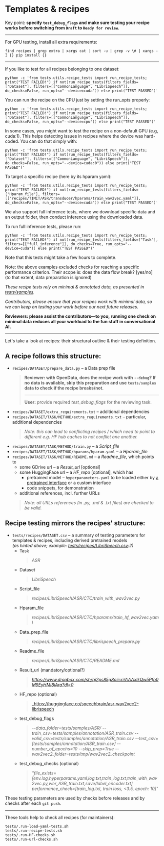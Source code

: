 # Templates & recipes

Key point: **specify `test_debug_flags` and make sure testing your recipe works before switching from `Draft` to `Ready for review`.**

---

For GPU testing, install all extra requirements:
```
find recipes | grep extra | xargs cat | sort -u | grep -v \# | xargs -I {} pip install {}
```

---

If you like to test for all recipes belonging to one dataset:
```
python -c 'from tests.utils.recipe_tests import run_recipe_tests; print("TEST FAILED!") if not(run_recipe_tests(filters_fields=["Dataset"], filters=[["CommonLanguage", "LibriSpeech"]], do_checks=False, run_opts="--device=cuda")) else print("TEST PASSED")'
```

You can run the recipe on the CPU just by setting the run_opts properly:
```
python -c 'from tests.utils.recipe_tests import run_recipe_tests; print("TEST FAILED!") if not(run_recipe_tests(filters_fields=["Dataset"], filters=[["CommonLanguage", "LibriSpeech"]], do_checks=False, run_opts="--device=cpu")) else print("TEST PASSED")'
```

In some cases, you might want to test the recipe on a non-default GPU (e.g, cuda:1). This helps detecting issues in recipes where the device was hard-coded. You can do that simply with:

```
python -c 'from tests.utils.recipe_tests import run_recipe_tests; print("TEST FAILED!") if not(run_recipe_tests(filters_fields=["Dataset"], filters=[["CommonLanguage", "LibriSpeech"]], do_checks=False, run_opts="--device=cuda:0")) else print("TEST PASSED")'
```


To target a specific recipe (here by its hparam yaml):
```
python -c 'from tests.utils.recipe_tests import run_recipe_tests; print("TEST FAILED!") if not(run_recipe_tests(filters_fields=["Hparam_file"], filters=[["recipes/TIMIT/ASR/transducer/hparams/train_wav2vec.yaml"]], do_checks=False, run_opts="--device=cuda")) else print("TEST PASSED")'
```

We also support full inference tests, where we download specific data and an output folder, then conduct inference using the downloaded data.

To run full inference tests, please run:

```
python -c 'from tests.utils.recipe_tests import run_recipe_tests; print("TEST FAILED!") if not(run_recipe_tests(filters_fields=["Task"], filters=[["full_inference"]], do_checks=True, run_opts="--device=cuda")) else print("TEST PASSED")'
```

Note that this tests might take a few hours to complete.



Note: the above examples excluded checks for reaching a specific performance criterion. Their scope is: does the data flow break? [yes/no]
<br/> (to that extent, data preparation is ignored)

_These recipe tests rely on minimal & annotated data, as presented in [tests/samples](https://github.com/speechbrain/speechbrain/tree/develop/tests/samples)._

_Contributors, please ensure that your recipes work with minimal data, so we can keep on testing your work before our next future releases._

__Reviewers: please assist the contributors—to you, running one check on minimal data reduces all your workload to the fun stuff in conversational AI.__

---

Let's take a look at recipes: their structural outline & their testing definition.

## A recipe follows this structure:
* `recipes/DATASET/prepare_data.py` – a Data prep file
  > __Reviewer: with OpenData, does the recipe work with `--debug`? If no data is available, skip this preparation and use `tests/samples` data to check if the recipe breaks/not.__
  <br/><hr/>
  > **User:** provide required _test_debug_flags_ for the reviewing task.
* `recipes/DATASET/extra_requirements.txt` – additional dependencies
* `recipes/DATASET/TASK/METHOD/extra_requirements.txt` – particular, additional dependencies
  > _Note: this can lead to conflicting recipes / which need to point to different e.g. HF hub caches to not conflict one another._
* `recipes/DATASET/TASK/METHOD/train.py` – a _Script_file_
* `recipes/DATASET/TASK/METHOD/hparams/hparam.yaml` – a _Hparam_file_
* `recipes/DATASET/TASK/METHOD/README.md` – a _Readme_file_, which points to
  * some GDrive url – a _Result_url_ [optional]
  * some HuggingFace url – a _HF_repo_ [optional], which has
    * pretrained model – `hyperparameters.yaml` to be loaded either by [a pretrained interface](https://github.com/speechbrain/speechbrain/tree/develop/speechbrain/pretrained) or a custom interface
    * code snippets, for demonstration
  * additional references, incl. further URLs
  > _Note: all URLs references (in .py, .md & .txt files) are checked to be valid._

## Recipe testing mirrors the recipes' structure:
* `tests/recipes/DATASET.csv` – a summary of testing parameters for templates & recipes, including derived pretrained models
  <br/>_(as hinted above; example: [tests/recipes/LibriSpeech.csv](https://github.com/speechbrain/speechbrain/tree/develop/tests/recipes/LibriSpeech.csv):2)_
  * Task
    >_ASR_
  * Dataset
    > _LibriSpeech_
  * Script_file
    > _recipes/LibriSpeech/ASR/CTC/train_with_wav2vec.py_
  * Hparam_file
    > _recipes/LibriSpeech/ASR/CTC/hparams/train_hf_wav2vec.yaml_
  * Data_prep_file
    > _recipes/LibriSpeech/ASR/CTC/librispeech_prepare.py_
  * Readme_file
    > _recipes/LibriSpeech/ASR/CTC/README.md_
  * Result_url (mandatory/optional?)
    > _https://www.dropbox.com/sh/qj2ps85g8oiicrj/AAAxlkQw5Pfo0M9EyHMi8iAra?dl=0_
  * HF_repo (optional)
    > _https://huggingface.co/speechbrain/asr-wav2vec2-librispeech
  * test_debug_flags
    > _--data_folder=tests/samples/ASR/ --train_csv=tests/samples/annotation/ASR_train.csv --valid_csv=tests/samples/annotation/ASR_train.csv --test_csv=[tests/samples/annotation/ASR_train.csv] --number_of_epochs=10 --skip_prep=True --wav2vec2_folder=tests/tmp/wav2vec2_checkpoint_
  * test_debug_checks (optional)
    > _"file_exists=[env.log,hyperparams.yaml,log.txt,train_log.txt,train_with_wav2vec.py,wer_ASR_train.txt,save/label_encoder.txt] performance_check=[train_log.txt, train loss, <3.5, epoch: 10]"_

These testing parameters are used by checks before releases and by checks after each `git push`.

---

These tools help to check all recipes (for maintainers):
```
tests/.run-load-yaml-tests.sh
tests/.run-recipe-tests.sh
tests/.run-HF-checks.sh
tests/.run-url-checks.sh
```
